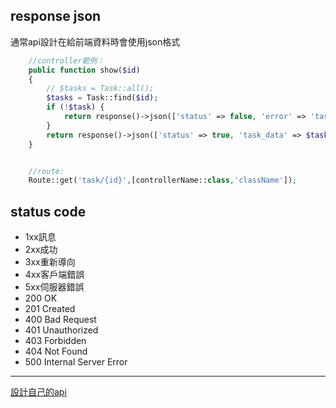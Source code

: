 ## response json
通常api設計在給前端資料時會使用json格式
```php
    //controller範例：
    public function show($id)
    {
        // $tasks = Task::all();
        $tasks = Task::find($id);
        if (!$task) {
            return response()->json(['status' => false, 'error' => 'task search not found'], 400);
        }
        return response()->json(['status' => true, 'task_data' => $task], 200);
    }


    //route:
    Route::get('task/{id}',[controllerName::class,'className']);
```

## status code
* 1xx訊息
* 2xx成功
* 3xx重新導向
* 4xx客戶端錯誤
* 5xx伺服器錯誤
* 200 OK
* 201 Created
* 400 Bad Request
* 401 Unauthorized
* 403 Forbidden
* 404 Not Found
* 500 Internal Server Error


----
[設計自己的api](https://ithelp.ithome.com.tw/articles/10248242)<br>